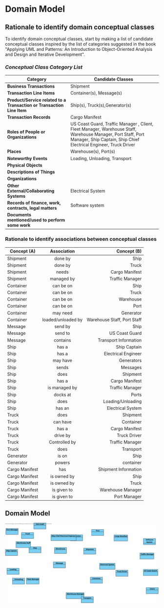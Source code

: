 # Domain Model


## Rationale to identify domain conceptual classes ##
To identify domain conceptual classes, start by making a list of candidate conceptual classes inspired by the list of categories suggested in the book "Applying UML and Patterns: An Introduction to Object-Oriented Analysis and Design and Iterative Development". 


### _Conceptual Class Category List_ ###

| **Category** 		|  **Candidate Classes** |
|------------  				|---------      |
| **Business Transactions** 	| Shipment|
|**Transaction Line Items**| Container(s), Message(s) |
|**Product/Service related to a Transaction or Transaction Line Item**|Ship(s), Truck(s),Generator(s) |
|**Transaction Records**| Cargo Manifest |
|**Roles of People or Organizations**|US Coast Guard, Traffic Manager , Client, Fleet Manager, Warehouse Staff, Warehouse Manager, Port Staff, Port Manager, Ship Captain, Ship Chief Electrical Engineer, Truck Driver|
|**Places**|Warehouse(s), Port(s)|
|**Noteworthy Events**|Loading, Unloading, Transport|
|**Physical Objects**| |
|**Descriptions of Things**| |
|**Organizations**||
|**Other External/Collaborating Systems**| Electrical System|
|**Records of finance, work, contracts, legal matters**|Software system|
|**Documents mentioned/used to perform some work**| |




### **Rationale to identify associations between conceptual classes**






| Concept (A) 		|  Association   	|  Concept (B) |
|----------	   		|:-------------:		|------:       |
|Shipment | done by| Ship|
|Shipment | done by | Truck|
|Shipment | needs | Cargo Manifest|
|Shipment | managed by | Traffic Manager|
|Container| can be on | Ship|
|Container| can be on | Truck|
|Container| can be on | Warehouse|
|Container| can be on | Port|
|Container| may need | Generator|
|Container| loaded/unloaded by | Warehouse Staff, Port Staff|
|Message | send by | Ship|
|Message | send to | US Coast Guard|
|Message | contains | Transport Information|
|Ship| has a | Ship Captain|
|Ship | has a | Electrical Engineer|
|Ship| may have | Generators|
|Ship| sends |Messages|
|Ship| does | Shipment|
|Ship|has a | Cargo Manifest|
|Ship | is managed by | Traffic Manager|
|Ship | docks at| Ports|
|Ship| does|Loading/Unloading|
|Ship | has an| Electrical System|
|Truck| does| Shipment|
|Truck| can have|Container|
|Truck| has a | Cargo Manifest|
|Truck| drive by | Truck Driver |
|Truck | Controlled by| Traffic Manager
|Truck| does | Transport|
|Generator| is on | Ship|
|Generator | powers | container|
|Cargo Manifest| has | Shipment Information|
|Cargo Manifest | is owned by | Ship|
|Cargo Manifest | is owned by | Truck|
|Cargo Manifest | is given to | Warehouse Manager|
|Cargo Manifest | is given to | Port Manager|






## Domain Model


![DM.svg](DM.svg)



